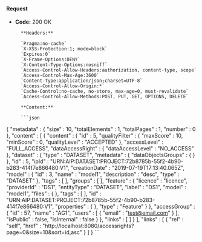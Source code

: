 #### Request

* **Code:** 200 OK

        **Headers:**

        `Pragma:no-cache`
        `X-XSS-Protection:1; mode=block`
        `Expires:0`
        `X-Frame-Options:DENY`
        `X-Content-Type-Options:nosniff`
        `Access-Control-Allow-Headers:authorization, content-type, scope`
        `Access-Control-Max-Age:3600`
        `Content-Type:application/json;charset=UTF-8`
        `Access-Control-Allow-Origin:*`
        `Cache-Control:no-cache, no-store, max-age=0, must-revalidate`
        `Access-Control-Allow-Methods:POST, PUT, GET, OPTIONS, DELETE`

        **Content:**

        ```json
    
{
  "metadata" : {
    "size" : 10,
    "totalElements" : 1,
    "totalPages" : 1,
    "number" : 0
  },
  "content" : [ {
    "content" : {
      "id" : 5,
      "qualityFilter" : {
        "maxScore" : 10,
        "minScore" : 0,
        "qualityLevel" : "ACCEPTED"
      },
      "accessLevel" : "FULL_ACCESS",
      "dataAccessRight" : {
        "dataAccessLevel" : "NO_ACCESS"
      },
      "dataset" : {
        "type" : "DATASET",
        "metadata" : {
          "dataObjectsGroups" : { }
        },
        "id" : 5,
        "ipId" : "URN:AIP:DATASET:PROJECT:72b8785b-55f2-4b90-b283-414f7e866480:V1",
        "creationDate" : "2019-07-19T17:13:40.065Z",
        "model" : {
          "id" : 3,
          "name" : "model1",
          "description" : "desc",
          "type" : "DATASET"
        },
        "tags" : [ ],
        "groups" : [ ],
        "feature" : {
          "licence" : "licence",
          "providerId" : "DS1",
          "entityType" : "DATASET",
          "label" : "DS1",
          "model" : "model1",
          "files" : { },
          "tags" : [ ],
          "id" : "URN:AIP:DATASET:PROJECT:72b8785b-55f2-4b90-b283-414f7e866480:V1",
          "properties" : { },
          "type" : "Feature"
        }
      },
      "accessGroup" : {
        "id" : 57,
        "name" : "AG1",
        "users" : [ {
          "email" : "test@email.com"
        } ],
        "isPublic" : false,
        "isInternal" : false
      }
    },
    "links" : [ ]
  } ],
  "links" : [ {
    "rel" : "self",
    "href" : "http://localhost:8080/accessrights?page=0&size=10&sort=id,asc"
  } ]
}
        ```
